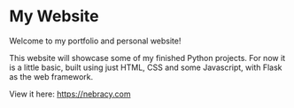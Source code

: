 # My Website
Welcome to my portfolio and personal website!

This website will showcase some of my finished Python projects.
For now it is a little basic, built using just HTML, CSS and some Javascript, with Flask as the web framework.

View it here: https://nebracy.com
